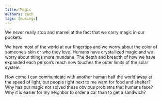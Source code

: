 ```yaml
---
title: Magic
authors: zach
tags: [musings]
---
```


We never really stop and marvel at the fact that we carry magic in our pockets.

We have most of the world at our fingertips and we worry about the color of someone’s skin or who they love. Humans have
crystallized magic and we worry about things more mundane. The depth and breadth of how we have expanded each person’s
reach now touches the outer limits of the solar system.

How come I can communicate with another human half the world away at the speed of light, but people right next to me
want for food and shelter? Why has our magic not solved these obvious problems that humans face? Why it is easier for my
neighbor to order a car than to get a sandwich?